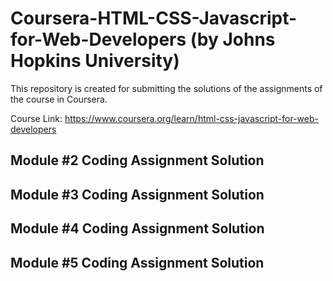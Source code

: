 # Coursera-HTML-CSS-Javascript-for-Web-Developers (by Johns Hopkins University)
This repository is created for submitting the solutions of the assignments of the course in Coursera.

Course Link: https://www.coursera.org/learn/html-css-javascript-for-web-developers

## Module #2 Coding Assignment Solution
   
## Module #3 Coding Assignment Solution
  

## Module #4 Coding Assignment Solution
  

## Module #5 Coding Assignment Solution
 
  
